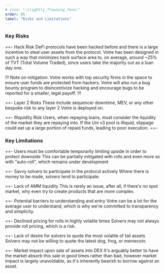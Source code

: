 ```yaml
---
# icon: ":slightly_frowning_face:"
order: 95
label: "Risks and Limitations"
---
```


### Key Risks

==- Hack Risk
DeFi protocols have been hacked before and there is a large incentive to steal user assets from the protocol. Votre has been designed in such a way that minimizes hack surface area to, on average, around ~25% of TVT (Total Volume Traded), since users take the majority out as a loan day one.

!!!
Note on mitigation: Votre works with top security firms in the space to ensure user funds are protected from hackers. Votre will also run a bug bounty program to disincentivize hacking and encourage bugs to be reported for a smaller, legal payoff.
!!!

==- Layer 2 Risks
These include sequencer downtime, MEV, or any other bespoke risk to any layer 2 Votre is deployed on.

==- Illiquidity Risk
Users, when repaying loans, must consider the liquidity of the market they are repaying into. If the Uni v3 pool is illiquid, slippage could eat up a large portion of repaid funds, leading to poor execution.
==-

### Key Limitations

==- Users must be comfortable temporarily limiting upside in order to protect downside
This can be partially mitigated with rolls and even more so with "auto-roll", which remains under development

==- Savvy solvers to participate in the protocol actively
Where there is money to be made, solvers tend to participate.

==- Lack of AMM liquidity
This is rarely an issue, after all, if there's no spot market, why even try to create products that are more complex.

==- Potential barriers to understanding and entry
Votre can be a lot for the average user to understand, which is why we're committed to transparency and simplicity.

==- Declined pricing for rolls in highly volatile times
Solvers may not always provide roll pricing, which is a risk.

==- Lack of desire for solvers to quote the most volatile of tail assets
Solvers may not be willing to quote the latest dog, frog, or memecoin.

==- Market impact upon sale of assets into DEX
It's arguably better to have the market absorb this sale in good times rather than bad, however market impact is largely unavoidable, as it's inherently bearish to borrow against an asset.
